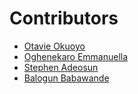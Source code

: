 # Contributors

- [Otavie Okuoyo](https://github.com/Otavie)
- [Oghenekaro Emmanuella](http://github.com/oghene-ella)
- [Stephen Adeosun](http://github.com/StephenAdeosun)
- [Balogun Babawande](https://github.com/babawande01)

